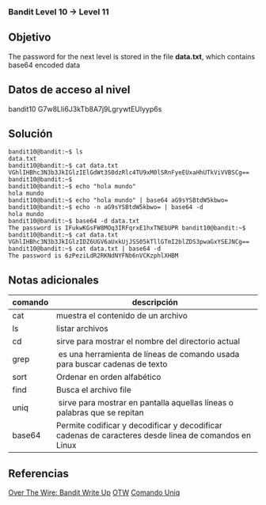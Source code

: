 ### Bandit Level 10 → Level 11

## Objetivo
The password for the next level is stored in the file **data.txt**, which contains base64 encoded data

## Datos de acceso al nivel
bandit10 
G7w8LIi6J3kTb8A7j9LgrywtEUlyyp6s

## Solución
```
bandit10@bandit:~$ ls
data.txt 
bandit10@bandit:~$ cat data.txt VGhlIHBhc3N3b3JkIGlzIElGdWt3S0dzRlc4TU9xM0lSRnFyeEUxaHhUTkViVVBSCg== 
bandit10@bandit:~$ 
bandit10@bandit:~$ echo "hola mundo"
hola mundo
bandit10@bandit:~$ echo "hola mundo" | base64 aG9sYSBtdW5kbwo=
bandit10@bandit:~$ echo -n aG9sYSBtdW5kbwo= | base64 -d
hola mundo 
bandit10@bandit:~$ base64 -d data.txt
The password is IFukwKGsFW8MOq3IRFqrxE1hxTNEbUPR bandit10@bandit:~$ 
bandit10@bandit:~$ cat data.txt VGhlIHBhc3N3b3JkIGlzIDZ6UGV6aUxkUjJSS05kTllGTmI2blZDS3pwaGxYSEJNCg==
bandit10@bandit:~$ cat data.txt | base64 -d
The password is 6zPeziLdR2RKNdNYFNb6nVCKzphlXHBM
```

## Notas adicionales

| comando | descripción |
|-----|-----|
| cat | muestra el contenido de un archivo |
| ls | listar archivos |
| cd | sirve para mostrar el nombre del directorio actual |
| grep | es una herramienta de líneas de comando usada para buscar cadenas de texto |
| sort | Ordenar en orden alfabético|
| find | Busca el archivo file|
| uniq |  sirve para mostrar en pantalla aquellas líneas o palabras que se repitan|
| base64 | Permite codificar y decodificar y decodificar cadenas de caracteres desde linea de comandos en Linux|


## Referencias
[Over The Wire: Bandit Write Up](https://jwuk.files.wordpress.com/2016/05/writeup1.pdf)
[OTW](https://axcheron.github.io/writeups/otw/bandit/)
[Comando Uniq](https://nksistemas.com/comando-uniq-de-linux-explicado-con-ejemplos/#:~:text=Uniq%20es%20un%20comando%20que,como%20funciona%20con%20un%20simple)